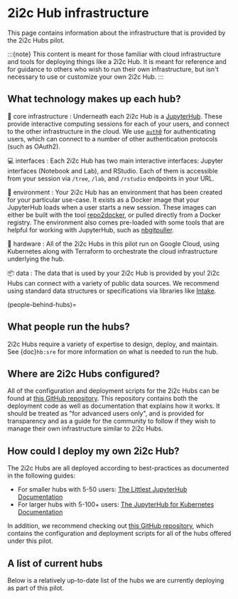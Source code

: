# 2i2c Hub infrastructure

This page contains information about the infrastructure that is provided by the 2i2c Hubs pilot.

:::{note}
This content is meant for those familiar with cloud infrastructure and tools for deploying things like a 2i2c Hub. It is meant for reference and for guidance to others who wish to run their own infrastructure, but isn't necessary to use or customize your own 2i2c Hub.
:::

## What technology makes up each hub?

🚀 core infrastructure
: Underneath each 2i2c Hub is a [JupyterHub](https://jupyter.org/hub). These provide interactive computing sessions for each of your users, and connect to the other infrastructure in the cloud. We use [`auth0`](https://auth0.com/) for authenticating users, which can connect to a number of other authentication protocols (such as OAuth2).

💻 interfaces
: Each 2i2c Hub has two main interactive interfaces: Jupyter interfaces (Notebook and Lab), and RStudio. Each of them is accessible from your session via `/tree`, `/lab`, and `/rstudio` endpoints in your URL.

🌄 environment
: Your 2i2c Hub has an environment that has been created for your particular use-case. It exists as a Docker image that your JupyterHub loads when a user starts a new session. These images can either be built with the tool [repo2docker](https://repo2docker.readthedocs.io/), or pulled directly from a Docker registry. The environment also comes pre-loaded with some tools that are helpful for working with JupyterHub, such as [nbgitpuller](https://jupyterhub.github.io/nbgitpuller).

🤖 hardware
: All of the 2i2c Hubs in this pilot run on Google Cloud, using Kubernetes along with Terraform to orchestrate the cloud infrastructure underlying the hub.

📦 data
: The data that is used by your 2i2c Hub is provided by you! 2i2c Hubs can connect with a variety of public data sources. We recommend using standard data structures or specifications via libraries like [Intake](https://intake.readthedocs.io/en/latest/).

(people-behind-hubs)=
## What people run the hubs?

2i2c Hubs require a variety of expertise to design, deploy, and maintain.
See {doc}`hb:sre` for more information on what is needed to run the hub.

## Where are 2i2c Hubs configured?

All of the configuration and deployment scripts for the 2i2c Hubs can be found at [this GitHub repository][pilot-hubs]. This repository contains both the deployment code as well as documentation that explains how it works. It should be treated as "for advanced users only", and is provided for transparency and as a guide for the community to follow if they wish to manage their own infrastructure similar to 2i2c Hubs.

## How could I deploy my own 2i2c Hub?

The 2i2c Hubs are all deployed according to best-practices as documented in the following guides:

- For smaller hubs with 5-50 users: [The Littlest JupyterHub Documentation](https://tljh.jupyter.org)
- For larger hubs with 5-100+ users: [The JupyterHub for Kubernetes Documentation](https://z2jh.jupyter.org)

In addition, we recommend checking out [this GitHub repository][pilot-hubs], which contains the configuration and deployment scripts for all of the hubs offered under this pilot.

[pilot-hubs]: https://github.com/2i2c-org/pilot-hubs

## A list of current hubs

Below is a relatively up-to-date list of the hubs we are currently deploying as part of this pilot.

```{include} hubs-table.txt
```

